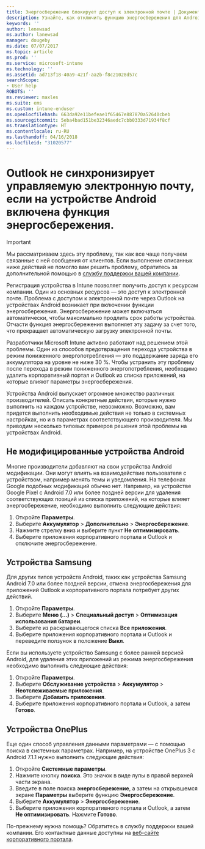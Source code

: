 ```yaml
---
title: Энергосбережение блокирует доступ к электронной почте | Документы Майкрософт
description: Узнайте, как отключить функцию энергосбережения для Android, чтобы всегда получать свою электронную почту.
keywords: ''
author: lenewsad
ms.author: lanewsad
manager: dougeby
ms.date: 07/07/2017
ms.topic: article
ms.prod: ''
ms.service: microsoft-intune
ms.technology: ''
ms.assetid: ad713f18-40a9-421f-aa2b-f8c21028d57c
searchScope:
- User help
ROBOTS: ''
ms.reviewer: maxles
ms.suite: ems
ms.custom: intune-enduser
ms.openlocfilehash: 663da92e11befeae1f65467e887870a52640cbeb
ms.sourcegitcommit: 5eba4bad151be32346aedc7cbb0333d71934f8cf
ms.translationtype: HT
ms.contentlocale: ru-RU
ms.lasthandoff: 04/16/2018
ms.locfileid: "31020577"
---
```

# <a name="outlook-wont-sync-managed-email-when-battery-optimization-for-android-is-turned-on"></a>Outlook не синхронизирует управляемую электронную почту, если на устройстве Android включена функция энергосбережения.

> [!IMPORTANT]
> Мы рассматриваем здесь эту проблему, так как все чаще получаем связанные с ней сообщения от клиентов. Если выполнение описанных ниже действий не помогло вам решить проблему, обратитесь за дополнительной помощью в [службу поддержки вашей компании](https://portal.manage.microsoft.com#HelpDeskDialog).

Регистрация устройства в Intune позволяет получить доступ к ресурсам компании. Один из основных ресурсов — это доступ к электронной почте. Проблема с доступом к электронной почте через Outlook на устройствах Android возникает при включении функции энергосбережения. Энергосбережение может включаться автоматически, чтобы максимально продлить срок работы устройства. Отчасти функция энергосбережения выполняет эту задачу за счет того, что прекращает автоматическую загрузку электронной почты.

Разработчики Microsoft Intune активно работают над решением этой проблемы. Один из способов предотвращения перехода устройства в режим пониженного энергопотребления — это поддержание заряда его аккумулятора на уровне не ниже 30 %. Чтобы устранить эту проблему после перехода в режим пониженного энергопотребления, необходимо удалить корпоративный портал и Outlook из списка приложений, на которые влияют параметры энергосбережения.

Устройства Android выпускает огромное множество различных производителей. Описать конкретные действия, которые нужно выполнить на каждом устройстве, невозможно. Возможно, вам придется выполнить необходимые действия не только в системных настройках, но и в параметрах соответствующего производителя. Мы приводим несколько типовых примеров решения этой проблемы на устройствах Android.

## <a name="unmodified-android-devices"></a>Не модифицированные устройства Android

Многие производители добавляют на свои устройства Android модификации. Они могут влиять на взаимодействие пользователя с устройством, например менять темы и уведомления. На телефонах Google подобных модификаций обычно нет. Например, на устройстве Google Pixel с Android 7.0 или более поздней версии для удаления соответствующих позиций из списка приложений, на которые влияет энергосбережение, необходимо выполнить следующие действия:

1. Откройте **Параметры**.
2. Выберите **Аккумулятор** > **Дополнительно** > **Энергосбережение**.
3. Нажмите стрелку вниз и выберите пункт **Не оптимизировать**.
4. Выберите приложения корпоративного портала и Outlook и отключите энергосбережение.

## <a name="samsung-devices"></a>Устройства Samsung

Для других типов устройств Android, таких как устройства Samsung Android 7.0 или более поздней версии, отмена энергосбережения для приложений Outlook и корпоративного портала потребует других действий.

1. Откройте **Параметры**.
2. Выберите **Меню (...)**   >  **Специальный доступ** > **Оптимизация использования батареи**.
3. Выберите из раскрывающегося списка **Все приложения**.
4. Выберите приложения корпоративного портала и Outlook и переведите ползунок в положение **Выкл**.

Если вы используете устройство Samsung с более ранней версией Android, для удаления этих приложений из режима энергосбережения необходимо выполнить следующие действия:

1. Откройте **Параметры**.
2. Выберите **Обслуживание устройства** > **Аккумулятор** > **Неотслеживаемые приложения**.
3. Выберите **Добавить приложения**.
4. Выберите приложения корпоративного портала и Outlook, а затем **Готово**.

## <a name="oneplus-devices"></a>Устройства OnePlus

Еще один способ управления данными параметрами — с помощью поиска в системных параметрах. Например, на устройстве OnePlus 3 с Android 7.1.1 нужно выполнить следующие действия: 

1. Откройте **Системные параметры**. 
2. Нажмите кнопку **поиска**. Это значок в виде лупы в правой верхней части экрана. 
3. Введите в поле поиска **энергосбережение**, а затем на открывшемся экране **Параметры** выберите функцию **Энергосбережение**. 
4. Выберите **Аккумулятор** > **Энергосбережение**.
5. Выберите приложения корпоративного портала и Outlook, а затем **Не оптимизировать**. Нажмите **Готово**.

<!--On a OnePlus 5 device with Android 7.1.1, you would follow these steps to remove these apps from battery optimization:
1. Open **Settings**.
2. Tap **Battery** > **Battery optimization**.
3. Select the Company Portal and Outlook apps, then select **Don’t optimize**. Tap **Done**.-->

По-прежнему нужна помощь? Обратитесь в службу поддержки вашей компании. Его контактные данные доступны на [веб-сайте корпоративного портала](https://portal.manage.microsoft.com#HelpDeskDialog).

